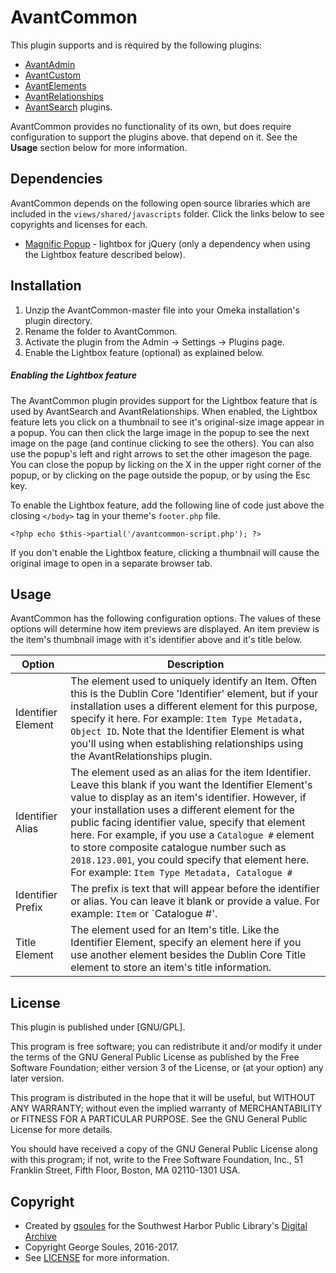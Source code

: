 # AvantCommon

This plugin supports and is required by the following plugins:
 
* [AvantAdmin](https://github.com/gsoules/AvantAdmin)
* [AvantCustom](https://github.com/gsoules/AvantCustom)
* [AvantElements](https://github.com/gsoules/AvantElements)
* [AvantRelationships](https://github.com/gsoules/AvantRelationships)
* [AvantSearch](https://github.com/gsoules/AvantSearch) plugins.
 
AvantCommon provides no functionality of its own, but does require configuration to support the plugins above.
that depend on it. See the **Usage** section below for more information.

## Dependencies
AvantCommon depends on the following open source libraries which are included in the `views/shared/javascripts` folder.
Click the links below to see copyrights and licenses for each.

* [Magnific Popup](https://github.com/dimsemenov/Magnific-Popup/) - lightbox for jQuery (only a dependency when using the Lightbox
feature described below).

## Installation

1. Unzip the AvantCommon-master file into your Omeka installation's plugin directory.
1. Rename the folder to AvantCommon.
1. Activate the plugin from the Admin → Settings → Plugins page.
1. Enable the Lightbox feature (optional) as explained below.

##### Enabling the Lightbox feature

The AvantCommon plugin provides support for the Lightbox feature that is used by AvantSearch and AvantRelationships.
When enabled, the Lightbox feature lets you click on a thumbnail to see it's original-size image appear in a popup. You
can then click the large image in the popup to see the next image on the page (and continue clicking to see the others).
You can also use the popup's left and right arrows to set the other imageson the page. You can close the popup by
 licking on the X in the upper right corner of the popup, or by clicking on the page outside the popup, or by using the Esc key.

To enable the Lightbox feature, add the following line of code just above the closing `</body>` tag in your theme's `footer.php` file.

```
<?php echo $this->partial('/avantcommon-script.php'); ?>
```

 If you don't enable the Lightbox feature, clicking a thumbnail will cause the original image to open in a separate browser tab.

## Usage

AvantCommon has the following configuration options. The values of these options will determine how item previews are displayed.
An item preview is the item's thumbnail image with it's identifier above and it's title below.

Option | Description
--------|------------
Identifier Element |  The element used to uniquely identify an Item. Often this is the Dublin Core 'Identifier' element, but if your installation uses a different element for this purpose, specify it here. For example: `Item Type Metadata, Object ID`. Note that the Identifier Element is what you'll using when establishing relationships using the AvantRelationships plugin.
Identifier Alias | The element used as an alias for the item Identifier. Leave this blank if you want the Identifier Element's value to display as an item's identifier. However, if your installation uses a different element for the public facing identifier value, specify that element here. For example, if you use a `Catalogue #` element to store composite catalogue number such as `2018.123.001`, you could specify that element here. For example: `Item Type Metadata, Catalogue #`
Identifier Prefix | The prefix is text that will appear before the identifier or alias. You can leave it blank or provide a value. For example: `Item` or `Catalogue #'.
Title Element | The element used for an Item's title. Like the Identifier Element, specify an element here if you use another element besides the Dublin Core Title element to store an item's title information.


##  License

This plugin is published under [GNU/GPL].

This program is free software; you can redistribute it and/or modify it under
the terms of the GNU General Public License as published by the Free Software
Foundation; either version 3 of the License, or (at your option) any later
version.

This program is distributed in the hope that it will be useful, but WITHOUT
ANY WARRANTY; without even the implied warranty of MERCHANTABILITY or FITNESS
FOR A PARTICULAR PURPOSE. See the GNU General Public License for more
details.

You should have received a copy of the GNU General Public License along with
this program; if not, write to the Free Software Foundation, Inc.,
51 Franklin Street, Fifth Floor, Boston, MA 02110-1301 USA.

Copyright
---------

* Created by [gsoules](https://github.com/gsoules) for the Southwest Harbor Public Library's [Digital Archive](http://swhplibrary.net/archive)
* Copyright George Soules, 2016-2017.
* See [LICENSE](https://github.com/gsoules/AvantRelationships/blob/master/LICENSE) for more information.

